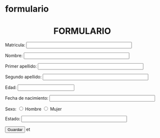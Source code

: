 # formulario
<form action="formulario.php" method="g">
    <H1 align="center"> FORMULARIO </H1>
  <p>Matricula: <input type="text" mat="matricula" size="40"></p>
  <p>Nombre: <input type="text" name="nombre" size="40"></p>
  <p>Primer apellido: <input type="text" pape="primer apellido" size="40"></p>
  <p>Segundo apellido: <input type="text" sape="segundo apellido" size="40"></p>
  <p>Edad: <input type="number" ed="edad" min="0-50"></p>
  <p>Fecha de nacimiento: <input type="text" fnac="fecha de nacimiento" size="40"></p>
  <p>Sexo:
    <input type="radio" name="hm" value="h"> Hombre
    <input type="radio" name="hm" value="m"> Mujer
  </p>
  <p>Estado: <input type="text" est="estado" size="40"></p>
  <input type="submit" value="Guardar">
et
